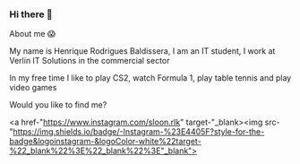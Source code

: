 ### Hi there 👋

About me :scream:

My name is Henrique Rodrigues Baldissera, I am an IT student, I work at Verlin IT Solutions in the commercial sector

In my free time I like to play CS2, watch Formula 1, play table tennis and play video games

Would you like to find me?


<a href-"https://www.instagram.com/sloon.rlk" target-"_blank><img src-"https://img.shields.io/badge/-Instagram-%23E4405F?style-for-the-badge&logoinstagram-&logoColor-white%22target-%22_blank%22%3E%22_blank%22%3E"_blank"></a>



